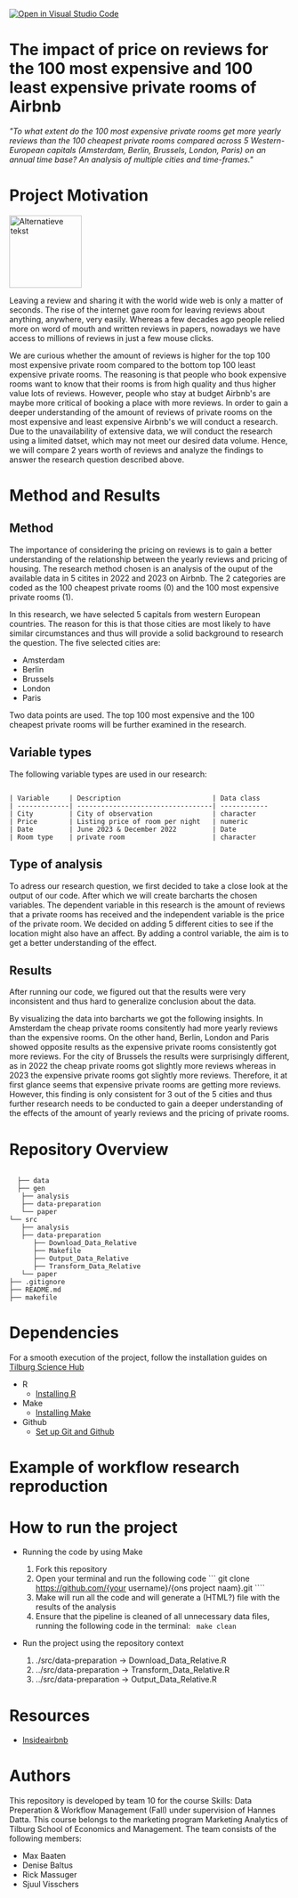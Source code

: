 [![Open in Visual Studio Code](https://classroom.github.com/assets/open-in-vscode-718a45dd9cf7e7f842a935f5ebbe5719a5e09af4491e668f4dbf3b35d5cca122.svg)](https://classroom.github.com/online_ide?assignment_repo_id=11725981&assignment_repo_type=AssignmentRepo)
# The impact of price on reviews for the 100 most expensive and 100 least expensive private rooms of Airbnb

_"To what extent do the 100 most expensive private rooms get more yearly reviews than the 100 cheapest private rooms compared across 5 Western-European capitals (Amsterdam, Berlin, Brussels, London, Paris) on an annual time base? An analysis of multiple cities and time-frames."_

# Project Motivation 
<img src="https://github.com/course-dprep/team-project-data-prep-team-10/assets/143409405/4b4503f3-bea1-4c63-bd7a-988ae92ec1b5?raw=true" alt="Alternatieve tekst" height="130">

Leaving a review and sharing it with the world wide web is only a matter of seconds. The rise of the internet gave room for leaving reviews about anything, anywhere, very easily. Whereas a few decades ago people relied more on word of mouth and written reviews in papers, nowadays we have access to millions of reviews in just a few mouse clicks.

We are curious whether the amount of reviews is higher for the top 100 most expensive private room compared to the bottom top 100 least expensive private rooms. The reasoning is that people who book expensive rooms want to know that their rooms is from high quality and thus higher value lots of reviews. However, people who stay at budget Airbnb's are maybe more critical of booking a place with more reviews. In order to gain a deeper understanding of the amount of reviews of private rooms on the most expensive and least expensive Airbnb's we will conduct a research. Due to the unavailability of extensive data, we will conduct the research using a limited datset, which may not meet our desired data volume. Hence, we will compare 2 years worth of reviews and analyze the findings to answer the research question described above.

# Method and Results
## Method
The importance of considering the pricing on reviews is to gain a better understanding of the relationship between the yearly reviews and pricing of housing. The research method chosen is an analysis of the ouput of the available data in 5 citites in 2022 and 2023 on Airbnb. The 2 categories are coded as the 100 cheapest private rooms (0) and the 100 most expensive private rooms (1).

In this research, we have selected 5 capitals from western European countries. The reason for this is that those cities are most likely to have similar circumstances and thus will provide a solid background to research the question. The five selected cities are:
* Amsterdam
* Berlin
* Brussels
* London
* Paris

Two data points are used. The top 100 most expensive and the 100 cheapest private rooms will be further examined in the research.

## Variable types
The following variable types are used in our research:
```

| Variable     | Description                       | Data class     
| -------------| ----------------------------------| ------------
| City         | City of observation               | character  
| Price        | Listing price of room per night   | numeric  
| Date         | June 2023 & December 2022         | Date  
| Room type    | private room                      | character  

```

##  Type of analysis
To adress our research question, we first decided to take a close look at the output of our code. After which we will create barcharts the chosen variables. The dependent variable in this research is the amount of reviews that a private rooms has received and the independent variable is the price of the private room. We decided on adding 5 different cities to see if the location might also have an affect. By adding a control variable, the aim is to get a better understanding of the effect.

## Results
After running our code, we figured out that the results were very inconsistent and thus hard to generalize conclusion about the data.

By visualizing the data into barcharts we got the following insights. In Amsterdam the cheap private rooms consitently had more yearly reviews than the expensive rooms. On the other hand, Berlin, London and Paris showed opposite results as the expensive private rooms consistently got more reviews. For the city of Brussels the results were surprisingly different, as in 2022 the cheap private rooms got slightly more reviews whereas in 2023 the expensive private rooms got slightly more reviews. Therefore, it at first glance seems that expensive private rooms are getting more reviews. However, this finding is only consistent for 3 out of the 5 cities and thus further research needs to be conducted to gain a deeper understanding of the effects of the amount of yearly reviews and the pricing of private rooms.

# Repository Overview
```
 
  ├── data
  ├── gen
   ├── analysis
   ├── data-preparation
   └── paper
└── src
   ├── analysis
   ├── data-preparation
      ├── Download_Data_Relative
      ├── Makefile
      ├── Output_Data_Relative
      ├── Transform_Data_Relative
   └── paper
├── .gitignore
├── README.md
├── makefile
```
# Dependencies
For a smooth execution of the project, follow the installation guides on [Tilburg Science Hub](https://tilburgsciencehub.com)
* R
    * [Installing R](https://tilburgsciencehub.com/building-blocks/configure-your-computer/statistics-and-computation/r/)
* Make
    * [Installing Make](https://tilburgsciencehub.com/building-blocks/configure-your-computer/automation-and-workflows/make/)
 * Github
     * [Set up Git and Github](https://tilburgsciencehub.com/building-blocks/configure-your-computer/statistics-and-computation/git/)

# Example of workflow research reproduction

# How to run the project
* Running the code by using Make
  1. Fork this repository
  2. Open your terminal and run the following code
   ``` git clone https://github.com/{your username}/{ons project naam}.git ````
  4. Make will run all the code and will generate a (HTML?) file with the results of the analysis
  5. Ensure that the pipeline is cleaned of all unnecessary data files, running the following code in the terminal:
     ``` make clean```

* Run the project using the repository context
  1. ./src/data-preparation -> Download_Data_Relative.R
  2. ../src/data-preparation -> Transform_Data_Relative.R
  3. ../src/data-preparation -> Output_Data_Relative.R

# Resources
* [Insideairbnb](http://insideairbnb.com/get-the-data/)

# Authors 
This repository is developed by team 10 for the course Skills: Data Preperation & Workflow Management (Fall) under supervision of Hannes Datta. This course belongs to the marketing program Marketing Analytics of Tilburg School of Economics and Management. The team consists of the following members:
* Max Baaten 
* Denise Baltus 
* Rick Massuger 
* Sjuul Visschers 
